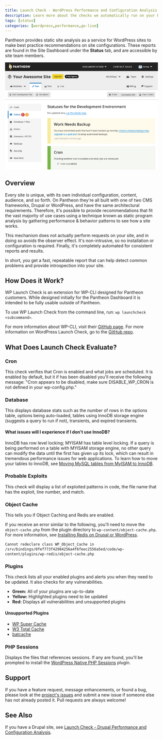 ```yaml
---
title: Launch Check - WordPress Performance and Configuration Analysis
description: Learn more about the checks we automatically run on your Pantheon WordPress site.
tags: [status]
categories: [wordpress,performance,go-live]
---
```

Pantheon provides static site analysis as a service for WordPress sites to make best practice recommendations on site configurations. These reports are found in the Site Dashboard under the **Status** tab, and are accessible by site team members.

![status tab on live environment](../images/dashboard/status-tab.png)

## Overview

Every site is unique, with its own individual configuration, content, audience, and so forth. On Pantheon they're all built with one of two CMS frameworks, Drupal or WordPress, and have the same architectural requirements. Therefore, it's possible to provide recommendations that fit the vast majority of use cases using a technique known as static program analysis by gathering performance & behavior patterns to see how a site works.

This mechanism does not actually perform requests on your site, and in doing so avoids the observer effect. It's non-intrusive, so no installation or configuration is required. Finally, it's completely automated for consistent reports and results.

In short, you get a fast, repeatable report that can help detect common problems and provide introspection into your site.

## How Does it Work?
WP Launch Check is an extension for WP-CLI designed for Pantheon customers. While designed initially for the Pantheon Dashboard it is intended to be fully usable outside of Pantheon.

To use WP Launch Check from the command line, run: `wp launchcheck <subcommand>`.

For more information about WP-CLI, visit their [GitHub page](https://github.com/wp-cli/wp-cli). For more information on WordPress Launch Check, go to the [GitHub repo](https://github.com/pantheon-systems/wp_launch_check/).


## What Does Launch Check Evaluate?

### Cron

This check verifies that Cron is enabled and what jobs are scheduled. It is enabled by default, but it if has been disabled you'll receive the following message: "Cron appears to be disabled, make sure DISABLE_WP_CRON is not defined in your wp-config.php."

### Database

This displays database stats such as the number of rows in the options table, options being auto-loaded, tables using InnoDB storage engine (suggests a query to run if not), transients, and expired transients.

#### What issues will I experience if I don't use InnoDB?
InnoDB has row level locking; MYISAM has table level locking. If a query is being performed on a table with MYISAM storage engine, no other query can modify the data until the first has given up its lock, which can result in tremendous performance issues for web applications.
To learn how to move your tables to InnoDB, see  [Moving MySQL tables from MyISAM to InnoDB](/myisam-to-innodb).

### Probable Exploits
This check will display a list of exploited patterns in code, the file name that has the exploit, line number, and match.

### Object Cache
This tells you if Object Caching and Redis are enabled.

If you receive an error similar to the following, you'll need to move the `object-cache.php` from the plugin directory to `wp-content/object-cache.php`. For more information, see [Installing Redis on Drupal or WordPress](/redis).

```
Cannot redeclare class WP_Object_Cache in
/srv/bindings/0fef773f42984256a4f6feec2556a5ed/code/wp-content/plugins/wp-redis/object-cache.php
```
### Plugins
This check lists all your enabled plugins and alerts you when they need to be updated. It also checks for any vulnerabilities.

- **Green:** All of your plugins are up-to-date
- **Yellow:** Highlighted plugins need to be updated
- **Red:** Displays all vulnerabilities and unsupported plugins

#### Unsupported Plugins
- [WP Super Cache](https://wordpress.org/plugins/wp-super-cache/)
- [W3 Total Cache](https://wordpress.org/plugins/w3-total-cache/)
- [batcache](https://wordpress.org/plugins/batcache/)

### PHP Sessions
Displays the files that references sessions. If any are found, you'll be prompted to install the [WordPress Native PHP Sessions](https://wordpress.org/plugins/wp-native-php-sessions) plugin.

## Support
If you have a feature request, message enhancements, or found a bug, please look at the [project's issues](https://github.com/pantheon-systems/wp_launch_check/issues) and submit a new issue if someone else has not already posted it. Pull requests are always welcome!

## See Also
If you have a Drupal site, see [Launch Check - Drupal Performance and Configuration Analysis](/drupal-launch-check).
